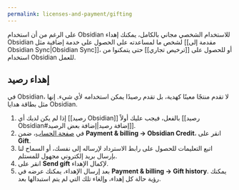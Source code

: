 ```yaml
---
permalink: licenses-and-payment/gifting
---
```


على الرغم من أن استخدام Obsidian للاستخدام الشخصي مجاني بالكامل، يمكنك إهداء Obsidian لشخص ما لمساعدته على الحصول على خدمة إضافية مثل [[مقدمة إلى Obsidian Sync|Obsidian Sync]]، أو للحصول على [[ترخيص تجاري]] حتى يتمكنوا من استخدام Obsidian للعمل.

## إهداء رصيد

في Obsidian، لا تقدم منتجًا معينًا كهدية، بل تقدم رصيدًا يمكن استخدامه لأي شيء. إنها مثل بطاقة هدايا Obsidian.

1. إذا لم يكن لديك أي [[رصيد Obsidian]] بالفعل، فيجب عليك أولاً [[رصيد Obsidian#إضافة رصيد|إضافة بعض الرصيد]].
2. في [صفحة الحساب](https://obsidian.md/account)، ضمن **Payment & billing → Obsidian Credit**، انقر على **Gift**.
3. اتبع التعليمات للحصول على رابط الاسترداد لإرساله إلى نفسك، أو السماح لنا بإرسال بريد إلكتروني مجهول للمستلم.
4. انقر على **Send gift** لإكمال الإهداء.
5. بعد إرسال الإهداء، يمكنك عرضه في **Payment & billing → Gift history**. يمكنك رؤية حالة كل إهداء، وإلغاء تلك التي لم يتم استبدالها بعد.
